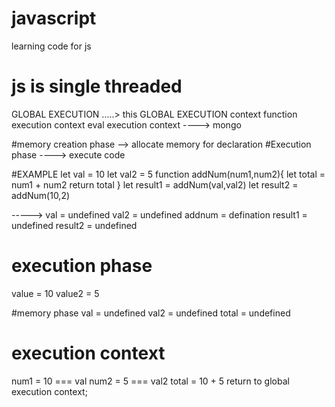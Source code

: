 # javascript
learning code for js
# js is single threaded
GLOBAL EXECUTION .....> this 
GLOBAL EXECUTION context
function execution context
eval execution context ----> mongo

#memory creation phase --> allocate memory for declaration
#Execution phase ----> execute code

#EXAMPLE
let val = 10
let val2 = 5
function addNum(num1,num2){
    let total = num1 + num2
    return total
}
let result1 = addNum(val,val2)
let result2 = addNum(10,2)


-----> val = undefined
val2 = undefined
addnum = defination
result1 = undefined
result2 = undefined

# execution phase 
value = 10
value2 = 5

#memory phase 
val = undefined
val2 = undefined
total = undefined

# execution context
num1 = 10 === val
num2 = 5 === val2
total = 10 + 5
return to global execution context;